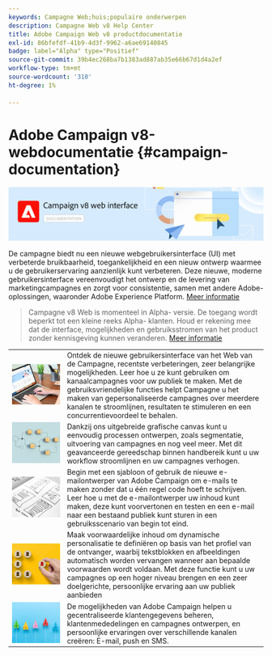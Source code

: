 ```yaml
---
keywords: Campagne Web;huis;populaire onderwerpen
description: Campagne Web v8 Help Center
title: Adobe Campaign Web v8 productdocumentatie
exl-id: 86bfefdf-41b9-4d3f-9962-a6ae69140845
badge: label="Alpha" type="Positief"
source-git-commit: 39b4ec268ba7b1383ad887ab35e66b67d1d4a2ef
workflow-type: tm+mt
source-wordcount: '310'
ht-degree: 1%

---
```


# Adobe Campaign v8-webdocumentatie {#campaign-documentation}

![](assets/do-not-localize/banner-documentationv8.png)

De campagne biedt nu een nieuwe webgebruikersinterface (UI) met verbeterde bruikbaarheid, toegankelijkheid en een nieuw ontwerp waarmee u de gebruikerservaring aanzienlijk kunt verbeteren. Deze nieuwe, moderne gebruikersinterface vereenvoudigt het ontwerp en de levering van marketingcampagnes en zorgt voor consistentie, samen met andere Adobe-oplossingen, waaronder Adobe Experience Platform. [Meer informatie](get-started/get-started.md)

>Campagne v8 Web is momenteel in Alpha- versie. De toegang wordt beperkt tot een kleine reeks Alpha- klanten. Houd er rekening mee dat de interface, mogelijkheden en gebruiksstromen van het product zonder kennisgeving kunnen veranderen. [Meer informatie](rn/release-notes.md)

<!--
<table style="table-layout:fixed"><tr style="border: 0;">
<td>
<a href="get-started/user-interface.md">
<img alt="new UI" src="assets/do-not-localize/email-create.jpeg">
</a>
<div><a href="get-started/user-interface.md"><strong>Discover the new user interface</strong>
</div>
<p>
</td>
<td>
<a href="content/create-email-content.md">
<img alt="Infrequent" src="assets/do-not-localize/email-design.jpg">
</a>
<div>
<a href="content/create-email-content.md"><strong>Meet the Email Designer</strong></a>
</div>
<p></td>
<td>
<a href="audience/about-audiences.md">
<img alt="Audiences" src="assets/do-not-localize/email-audience.jpg">
</a>
<div>
<a href="audience/about-audiences.md"><strong>Make your content dynamic</strong></a>
</div>
<p>
</td>
<td>
<a href="preview-test/proofs.md">
<img alt="Validation" src="assets/do-not-localize/email-preview.jpg">
</a>
<div>
<a href="preview-test/proofs.md"><strong>Send cross-channel deliveries</strong></a>
</div>
<p>
</td>
<td>
<a href="preview-test/proofs.md">
<img alt="Validation" src="assets/do-not-localize/email-preview.jpg">
</a>
<div>
<a href="preview-test/proofs.md"><strong>Reimagined workflow canvas interface</strong></a>
</div>
<p>
</td>
</tr></table>
-->

<table style="table-layout:fixed">
<tr style="border: 0;"><td><a href="get-started/user-interface.md">
<img alt="nieuwe interface" src="assets/do-not-localize/menu-ui.jpeg">
</a></td><td>Ontdek de nieuwe gebruikersinterface van het Web van de Campagne, recentste verbeteringen, zeer belangrijke mogelijkheden. Leer hoe u ze kunt gebruiken om kanaalcampagnes voor uw publiek te maken. Met de gebruiksvriendelijke functies helpt Campagne u het maken van gepersonaliseerde campagnes over meerdere kanalen te stroomlijnen, resultaten te stimuleren en een concurrentievoordeel te behalen.</td></tr>
<tr style="border: 0;"><td><a href="get-started/user-interface.md">
<img alt="nieuwe interface" src="assets/do-not-localize/menu-workflows.jpeg">
</a></td><td>Dankzij ons uitgebreide grafische canvas kunt u eenvoudig processen ontwerpen, zoals segmentatie, uitvoering van campagnes en nog veel meer. Met dit geavanceerde gereedschap binnen handbereik kunt u uw workflow stroomlijnen en uw campagnes verhogen.</td></tr>
<tr style="border: 0;"><td><a href="get-started/user-interface.md">
<img alt="nieuwe interface" src="assets/do-not-localize/menu-design.jpg">
</a></td><td>Begin met een sjabloon of gebruik de nieuwe e-mailontwerper van Adobe Campaign om e-mails te maken zonder dat u één regel code hoeft te schrijven. Leer hoe u met de e-mailontwerper uw inhoud kunt maken, deze kunt voorvertonen en testen en een e-mail naar een bestaand publiek kunt sturen in een gebruiksscenario van begin tot eind.</td></tr>
<tr style="border: 0;"><td><a href="get-started/user-interface.md">
<img alt="nieuwe interface" src="assets/do-not-localize/menu-dynamic.jpg">
</a></td><td>Maak voorwaardelijke inhoud om dynamische personalisatie te definiëren op basis van het profiel van de ontvanger, waarbij tekstblokken en afbeeldingen automatisch worden vervangen wanneer aan bepaalde voorwaarden wordt voldaan. Met deze functie kunt u uw campagnes op een hoger niveau brengen en een zeer doelgerichte, persoonlijke ervaring aan uw publiek aanbieden</td></tr>
<tr style="border: 0;"><td><a href="get-started/user-interface.md">
<img alt="nieuwe interface" src="assets/do-not-localize/menu-campaign.jpeg">
</a></td><td>De mogelijkheden van Adobe Campaign helpen u gecentraliseerde klantengegevens beheren, klantenmededelingen en campagnes ontwerpen, en persoonlijke ervaringen over verschillende kanalen creëren: E-mail, push en SMS.</td></tr>
</table>








